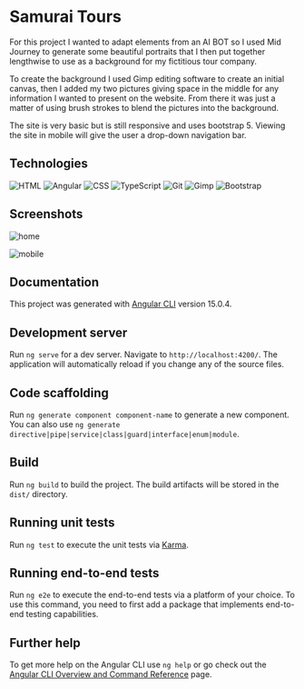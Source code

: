 # Samurai Tours

For this project I wanted to adapt elements from an AI BOT so I used Mid Journey to generate some beautiful 
portraits that I then put together lengthwise to use as a background for my fictitious tour company.

To create the background I used Gimp editing software to create an initial canvas, then I added my two pictures giving space in the 
middle for any information I wanted to present on the website. From there it was just a matter of using brush strokes to blend the 
pictures into the background.

The site is very basic but is still responsive and uses bootstrap 5. Viewing the site in mobile will give the user a drop-down navigation bar.
## Technologies

![HTML](https://img.shields.io/badge/HTML-239120?style=for-the-badge&logo=html5&logoColor=white)
![Angular](https://img.shields.io/badge/Angular-DD0031?style=for-the-badge&logo=angular&logoColor=white)
![CSS](https://img.shields.io/badge/CSS-239120?&style=for-the-badge&logo=css3&logoColor=white)
![TypeScript](https://img.shields.io/badge/TypeScript-007ACC?style=for-the-badge&logo=typescript&logoColor=white)
![Git](https://img.shields.io/badge/GIT-E44C30?style=for-the-badge&logo=git&logoColor=white)
![Gimp](https://img.shields.io/badge/Gimp-657D8B?style=for-the-badge&logo=gimp&logoColor=FFFFFF)
![Bootstrap](https://img.shields.io/badge/Bootstrap-563D7C?style=for-the-badge&logo=bootstrap&logoColor=white)
## Screenshots

![home](https://user-images.githubusercontent.com/48900828/209482568-3a8aac30-c414-431e-a71b-02ce75026e2d.PNG)

![mobile](https://user-images.githubusercontent.com/48900828/209482691-a8d39bd8-a323-44c2-9993-1ca1ae944ca0.PNG)


## Documentation

This project was generated with [Angular CLI](https://github.com/angular/angular-cli) version 15.0.4.

## Development server

Run `ng serve` for a dev server. Navigate to `http://localhost:4200/`. The application will automatically reload if you change any of the source files.

## Code scaffolding

Run `ng generate component component-name` to generate a new component. You can also use `ng generate directive|pipe|service|class|guard|interface|enum|module`.

## Build

Run `ng build` to build the project. The build artifacts will be stored in the `dist/` directory.

## Running unit tests

Run `ng test` to execute the unit tests via [Karma](https://karma-runner.github.io).

## Running end-to-end tests

Run `ng e2e` to execute the end-to-end tests via a platform of your choice. To use this command, you need to first add a package that implements end-to-end testing capabilities.

## Further help

To get more help on the Angular CLI use `ng help` or go check out the [Angular CLI Overview and Command Reference](https://angular.io/cli) page.
